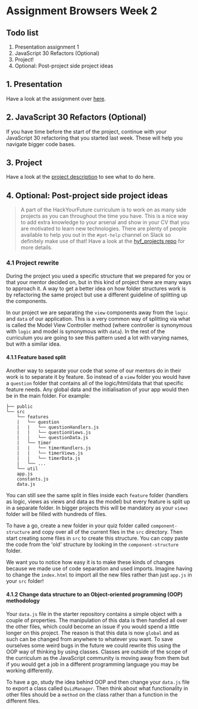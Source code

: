 # Assignment Browsers Week 2

## **Todo list**

1. Presentation assignment 1
2. JavaScript 30 Refactors (Optional)
3. Project!
4. Optional: Post-project side project ideas

## **1. Presentation**

Have a look at the assignment over [here](https://github.com/HackYourFuture/presentation-module/blob/main/assignment1.md).

## **2. JavaScript 30 Refactors (Optional)**

If you have time before the start of the project, continue with your JavaScript 30 refactoring that you started last week. These will help you navigate bigger code bases.

## **3. Project**

Have a look at the [project description](../PROJECT.md) to see what to do here.

## **4. Optional: Post-project side project ideas**

> A part of the HackYourFuture curriculum is to work on as many side projects as you can throughout the time you have. This is a nice way to add extra knowledge to your arsenal and show in your CV that you are motivated to learn new technologies. There are plenty of people available to help you out in the `#get-help` channel on Slack so definitely make use of that! Have a look at the [hyf_projects repo](https://github.com/HackYourFuture/hyf_projects/blob/main/README.md#project-2-a-try-out-application) for more details.

### 4.1 Project rewrite

During the project you used a specific structure that we prepared for you or that your mentor decided on, but in this kind of project there are many ways to approach it. A way to get a better idea on how folder structures work is by refactoring the same project but use a different guideline of splitting up the components.

In our project we are separating the `view` components away from the `logic` and `data` of our application. This is a very common way of splitting via what is called the Model View Controller method (where controller is synonymous with `logic` and model is synonymous with `data`). In the rest of the curriculum you are going to see this pattern used a lot with varying names, but with a similar idea.

#### 4.1.1 Feature based split
Another way to separate your code that some of our mentors do in their work is to separate it by feature. So instead of a `view` folder you would have a `question` folder that contains all of the logic/html/data that that specific feature needs. Any global data and the initialisation of your app would then be in the main folder. For example:


```
├── public
└── src
    └── features
    |   └── question
    |   |   └── questionHandlers.js
    |   |   └── questionViews.js
    |   |   └── questionData.js
    |   └── timer
    |   |   └── timerHandlers.js
    |   |   └── timerViews.js
    |   |   └── timerData.js
    |   └── ...
    └── util
    app.js
    constants.js
    data.js
```

You can still see the same split in files inside each `feature` folder (handlers as logic, views as views and data as the model) but every feature is split up in a separate folder. In bigger projects this will be mandatory as your `views` folder will be filled with hundreds of files.

To have a go, create a new folder in your quiz folder called `component-structure` and copy over all of the current files in the `src` directory. Then start creating some files in `src` to create this structure. You can copy paste the code from the 'old' structure by looking in the `component-structure` folder. 

We want you to notice how easy it is to make these kinds of changes because we made use of code separation and used imports. Imagine having to change the `index.html` to import all the new files rather than just `app.js` in your `src` folder!

#### 4.1.2 Change data structure to an Object-oriented programming (OOP) methodology
Your `data.js` file in the starter repository contains a simple object with a couple of properties. The manipulation of this data is then handled all over the other files, which could become an issue if you would spend a little longer on this project. The reason is that this data is now `global` and as such can be changed from anywhere to whatever you want. To save ourselves some weird bugs in the future we could rewrite this using the OOP way of thinking by using classes. Classes are outside of the scope of the curriculum as the JavaScript community is moving away from them but if you would get a job in a different programming language you may be working differently.

To have a go, study the idea behind OOP and then change your `data.js` file to export a class called `QuizManager`. Then think about what functionality in other files should be a `method` on the class rather than a function in the different files.
